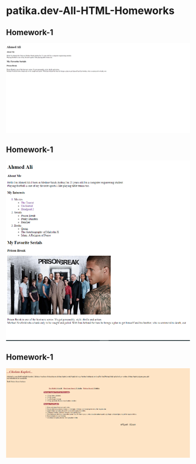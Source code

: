 # patika.dev-All-HTML-Homeworks

## Homework-1

![hw10picture](Homework-1/preview.png)


## Homework-1

![hw10picture](Homework-2/preview.png)


## Homework-1

![hw10picture](Homework-3/preview.png)
